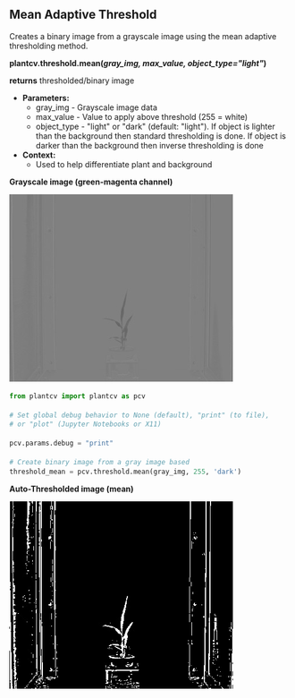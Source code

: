## Mean Adaptive Threshold

Creates a binary image from a grayscale image using the mean adaptive thresholding method.

**plantcv.threshold.mean(*gray_img, max_value, object_type="light"*)**

**returns** thresholded/binary image

- **Parameters:**
    - gray_img - Grayscale image data
    - max_value - Value to apply above threshold (255 = white)
    - object_type - "light" or "dark" (default: "light"). If object is lighter than the background then standard 
    thresholding is done. If object is darker than the background then inverse thresholding is done
- **Context:**
    - Used to help differentiate plant and background
    

**Grayscale image (green-magenta channel)**

![Screenshot](img/documentation_images/auto_threshold/original_image1.jpg)

```python
from plantcv import plantcv as pcv

# Set global debug behavior to None (default), "print" (to file), 
# or "plot" (Jupyter Notebooks or X11)

pcv.params.debug = "print"

# Create binary image from a gray image based 
threshold_mean = pcv.threshold.mean(gray_img, 255, 'dark')

```

**Auto-Thresholded image (mean)**

![Screenshot](img/documentation_images/auto_threshold/mean_threshold.jpg)
